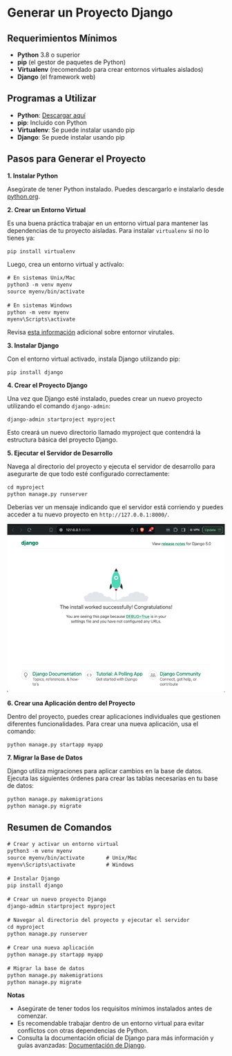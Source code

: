 # Generar un Proyecto Django

## Requerimientos Mínimos
- **Python** 3.8 o superior
- **pip** (el gestor de paquetes de Python)
- **Virtualenv** (recomendado para crear entornos virtuales aislados)
- **Django** (el framework web)

## Programas a Utilizar
- **Python**: [Descargar aquí](https://www.python.org/downloads/)
- **pip**: Incluido con Python
- **Virtualenv**: Se puede instalar usando pip
- **Django**: Se puede instalar usando pip

## Pasos para Generar el Proyecto
**1. Instalar Python**

Asegúrate de tener Python instalado. Puedes descargarlo e instalarlo desde [python.org](https://www.python.org/downloads/).

**2. Crear un Entorno Virtual**

Es una buena práctica trabajar en un entorno virtual para mantener las dependencias de tu proyecto aisladas. Para instalar `virtualenv` si no lo tienes ya:
```shell
pip install virtualenv
```
Luego, crea un entorno virtual y actívalo:
```shell
# En sistemas Unix/Mac
python3 -m venv myenv
source myenv/bin/activate

# En sistemas Windows
python -m venv myenv
myenv\Scripts\activate
```
Revisa [esta información](documentacion/ENTORNO_VIRTUAL.MD) adicional sobre entornor virutales.

**3. Instalar Django**

Con el entorno virtual activado, instala Django utilizando pip:
```shell
pip install django
```

**4. Crear el Proyecto Django**

Una vez que Django esté instalado, puedes crear un nuevo proyecto utilizando el comando `django-admin`:
```shell
django-admin startproject myproject
```
Esto creará un nuevo directorio llamado myproject que contendrá la estructura básica del proyecto Django.

**5. Ejecutar el Servidor de Desarrollo**

Navega al directorio del proyecto y ejecuta el servidor de desarrollo para asegurarte de que todo esté configurado correctamente:
```shell
cd myproject
python manage.py runserver
```

Deberías ver un mensaje indicando que el servidor está corriendo y puedes acceder a tu nuevo proyecto en `http://127.0.0.1:8000/`.

![django-en-ejecucion](documentacion/img/pythonRunning.png)

**6. Crear una Aplicación dentro del Proyecto**

Dentro del proyecto, puedes crear aplicaciones individuales que gestionen diferentes funcionalidades. Para crear una nueva aplicación, usa el comando:
```shell
python manage.py startapp myapp
```

**7. Migrar la Base de Datos**

Django utiliza migraciones para aplicar cambios en la base de datos. Ejecuta las siguientes órdenes para crear las tablas necesarias en tu base de datos:
```shell
python manage.py makemigrations
python manage.py migrate
```

## Resumen de Comandos

```shell
# Crear y activar un entorno virtual
python3 -m venv myenv
source myenv/bin/activate       # Unix/Mac
myenv\Scripts\activate          # Windows

# Instalar Django
pip install django

# Crear un nuevo proyecto Django
django-admin startproject myproject

# Navegar al directorio del proyecto y ejecutar el servidor
cd myproject
python manage.py runserver

# Crear una nueva aplicación
python manage.py startapp myapp

# Migrar la base de datos
python manage.py makemigrations
python manage.py migrate
```

**Notas**

- Asegúrate de tener todos los requisitos mínimos instalados antes de comenzar.
- Es recomendable trabajar dentro de un entorno virtual para evitar conflictos con otras dependencias de Python.
- Consulta la documentación oficial de Django para más información y guías avanzadas: [Documentación de Django](https://docs.djangoproject.com/).

